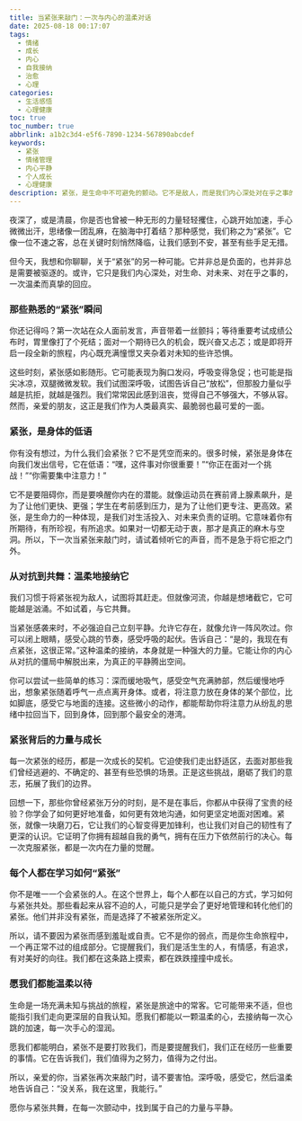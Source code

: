 ```yaml
---
title: 当紧张来敲门：一次与内心的温柔对话
date: 2025-08-18 00:17:07
tags:
  - 情绪
  - 成长
  - 内心
  - 自我接纳
  - 治愈
  - 心理
categories:
  - 生活感悟
  - 心理健康
toc: true
toc_number: true
abbrlink: a1b2c3d4-e5f6-7890-1234-567890abcdef
keywords:
  - 紧张
  - 情绪管理
  - 内心平静
  - 个人成长
  - 心理健康
description: 紧张，是生命中不可避免的颤动。它不是敌人，而是我们内心深处对在乎之事的温柔回应。这篇文章将带你走进紧张的内在世界，学会如何与它共处，甚至从中汲取力量，让每一次心跳都成为成长的旋律。
---
```


夜深了，或是清晨，你是否也曾被一种无形的力量轻轻攫住，心跳开始加速，手心微微出汗，思绪像一团乱麻，在脑海中打着结？那种感觉，我们称之为“紧张”。它像一位不速之客，总在关键时刻悄然降临，让我们感到不安，甚至有些手足无措。

但今天，我想和你聊聊，关于“紧张”的另一种可能。它并非总是负面的，也并非总是需要被驱逐的。或许，它只是我们内心深处，对生命、对未来、对在乎之事的，一次温柔而真挚的回应。

### 那些熟悉的“紧张”瞬间

你还记得吗？第一次站在众人面前发言，声音带着一丝颤抖；等待重要考试成绩公布时，胃里像打了个死结；面对一个期待已久的机会，既兴奋又忐忑；或是即将开启一段全新的旅程，内心既充满憧憬又夹杂着对未知的些许恐惧。

这些时刻，紧张感如影随形。它可能表现为胸口发闷，呼吸变得急促；也可能是指尖冰凉，双腿微微发软。我们试图深呼吸，试图告诉自己“放松”，但那股力量似乎越是抗拒，就越是强烈。我们常常因此感到沮丧，觉得自己不够强大，不够从容。然而，亲爱的朋友，这正是我们作为人类最真实、最脆弱也最可爱的一面。

### 紧张，是身体的低语

你有没有想过，为什么我们会紧张？它不是凭空而来的。很多时候，紧张是身体在向我们发出信号，它在低语：“嘿，这件事对你很重要！”“你正在面对一个挑战！”“你需要集中注意力！”

它不是要阻碍你，而是要唤醒你内在的潜能。就像运动员在赛前肾上腺素飙升，是为了让他们更快、更强；学生在考前感到压力，是为了让他们更专注、更高效。紧张，是生命力的一种体现，是我们对生活投入、对未来负责的证明。它意味着你有所期待，有所珍视，有所追求。如果对一切都无动于衷，那才是真正的麻木与空洞。所以，下一次当紧张来敲门时，请试着倾听它的声音，而不是急于将它拒之门外。

### 从对抗到共舞：温柔地接纳它

我们习惯于将紧张视为敌人，试图将其赶走。但就像河流，你越是想堵截它，它可能越是汹涌。不如试着，与它共舞。

当紧张感袭来时，不必强迫自己立刻平静。允许它存在，就像允许一阵风吹过。你可以闭上眼睛，感受心跳的节奏，感受呼吸的起伏。告诉自己：“是的，我现在有点紧张，这很正常。”这种温柔的接纳，本身就是一种强大的力量。它能让你的内心从对抗的僵局中解脱出来，为真正的平静腾出空间。

你可以尝试一些简单的练习：深而缓地吸气，感受空气充满肺部，然后缓慢地呼出，想象紧张随着呼气一点点离开身体。或者，将注意力放在身体的某个部位，比如脚底，感受它与地面的连接。这些微小的动作，都能帮助你将注意力从纷乱的思绪中拉回当下，回到身体，回到那个最安全的港湾。

### 紧张背后的力量与成长

每一次紧张的经历，都是一次成长的契机。它迫使我们走出舒适区，去面对那些我们曾经逃避的、不确定的、甚至有些恐惧的场景。正是这些挑战，磨砺了我们的意志，拓展了我们的边界。

回想一下，那些你曾经紧张万分的时刻，是不是在事后，你都从中获得了宝贵的经验？你学会了如何更好地准备，如何更有效地沟通，如何更坚定地面对困难。紧张，就像一块磨刀石，它让我们的心智变得更加锋利，也让我们对自己的韧性有了更深的认识。它证明了你拥有超越自我的勇气，拥有在压力下依然前行的决心。每一次克服紧张，都是一次内在力量的觉醒。

### 每个人都在学习如何“紧张”

你不是唯一一个会紧张的人。在这个世界上，每个人都在以自己的方式，学习如何与紧张共处。那些看起来从容不迫的人，可能只是学会了更好地管理和转化他们的紧张。他们并非没有紧张，而是选择了不被紧张所定义。

所以，请不要因为紧张而感到羞耻或自责。它不是你的弱点，而是你生命旅程中，一个再正常不过的组成部分。它提醒我们，我们是活生生的人，有情感，有追求，有对美好的向往。我们都在这条路上摸索，都在跌跌撞撞中成长。

### 愿我们都能温柔以待

生命是一场充满未知与挑战的旅程，紧张是旅途中的常客。它可能带来不适，但也能指引我们走向更深层的自我认知。愿我们都能以一颗温柔的心，去接纳每一次心跳的加速，每一次手心的湿润。

愿我们都能明白，紧张不是要打败我们，而是要提醒我们，我们正在经历一些重要的事情。它在告诉我们，我们值得为之努力，值得为之付出。

所以，亲爱的你，当紧张再次来敲门时，请不要害怕。深呼吸，感受它，然后温柔地告诉自己：“没关系，我在这里，我能行。”

愿你与紧张共舞，在每一次颤动中，找到属于自己的力量与平静。